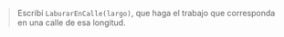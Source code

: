 

> Escribí `LaburarEnCalle(largo)`, que haga el trabajo que corresponda en una calle de esa longitud.